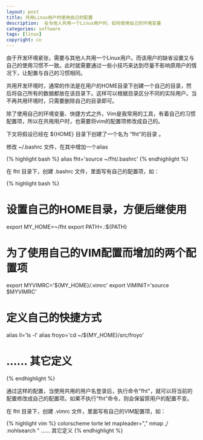 ```yaml
---
layout: post
title: 共用Linux用户时使用自己的配置
description:  在与他人共用一个Linux用户时，如何使用自己的环境变量
categories: software
tags: [linux]
copyright: cn
---
```


由于开发环境紧张，需要与其他人共用一个Linux用户。而该用户的缺省设置又与自己的使用习惯不一致。此时就需要通过一些小技巧来达到尽量不影响原用户的情况下，让配置与自己的习惯相同。 

共用开发环境时，通常的作法是在用户的HOME目录下创建一个自己的目录，然后将自己所有的数据都放在该目录下。这样可以根据目录区分不同的实际用户。当不再共用环境时，只需要删除自己的目录即可。 

除了使用自己的环境变量、快捷方式之外，Vim是我常用的工具，有着自己的习惯配置项，所以在共用用户时，也需要将vim的配置项修改成自己的。 

下文将假设已经在 ${HOME} 目录下创建了一个名为 “fht”的目录 。 

修改 ~/.bashrc 文件，在其中增加一个alias 

{% highlight bash %}
alias fht='source ~/fht/.bashrc'
{% endhighlight %}

在 fht 目录下，创建 .bashrc 文件，里面写有自己的配置项，如： 

{% highlight bash %}
# 设置自己的HOME目录，方便后继使用
export MY_HOME=~/fht
export PATH=.:${PATH}

# 为了使用自己的VIM配置而增加的两个配置项
export MYVIMRC='${MY_HOME}/.vimrc'
export VIMINIT='source $MYVIMRC'

# 定义自己的快捷方式
alias ll='ls -l'
alias froyo='cd ~/${MY_HOME}/src/froyo'
# …… 其它定义
{% endhighlight %}

通过这样的配置，当使用共用的用户名登录后，执行命令"fht"，就可以将当前的配置修改成自己的配置项。如果不执行“fht”命令，则会保留原用户的配置不变。 

在 fht 目录下，创建 .vimrc 文件，里面写有自己的VIM配置项，如： 

{% highlight vim %}
colorscheme torte
let mapleader=","
nmap <silent> ,/ :nohlsearch<CR>
" …… 其它定义
{% endhighlight %}